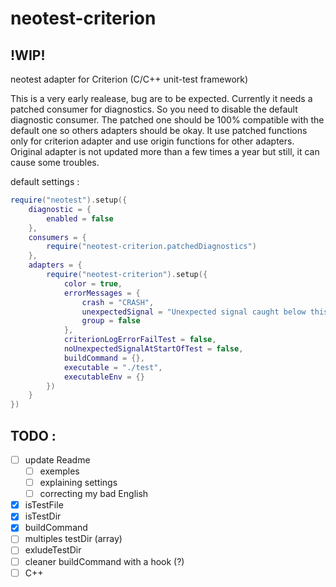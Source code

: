# neotest-criterion

## !WIP!
neotest adapter for Criterion (C/C++ unit-test framework)

This is a very early realease, bug are to be expected. Currently it needs a patched consumer for diagnostics.
So you need to disable the default diagnostic consumer. The patched one should be 100% compatible with the
default one so others adapters should be okay. It use patched functions only for criterion adapter and use
origin functions for other adapters. Original adapter is not updated more than a few times a year but still, it
can cause some troubles.

default settings :

```lua
require("neotest").setup({
    diagnostic = {
        enabled = false
    },
    consumers = {
        require("neotest-criterion.patchedDiagnostics")
    },
    adapters = {
        require("neotest-criterion").setup({
            color = true,
            errorMessages = {
                crash = "CRASH",
                unexpectedSignal = "Unexpected signal caught below this line!",
                group = false
            },
            criterionLogErrorFailTest = false,
            noUnexpectedSignalAtStartOfTest = false,
            buildCommand = {},
            executable = "./test",
            executableEnv = {}
        })
    }
})
```

## TODO :

- [ ] update Readme
    - [ ] exemples
    - [ ] explaining settings
    - [ ] correcting my bad English
- [x] isTestFile
- [x] isTestDir
- [x] buildCommand
- [ ] multiples testDir (array)
- [ ] exludeTestDir
- [ ] cleaner buildCommand with a hook (?)
- [ ] C++
